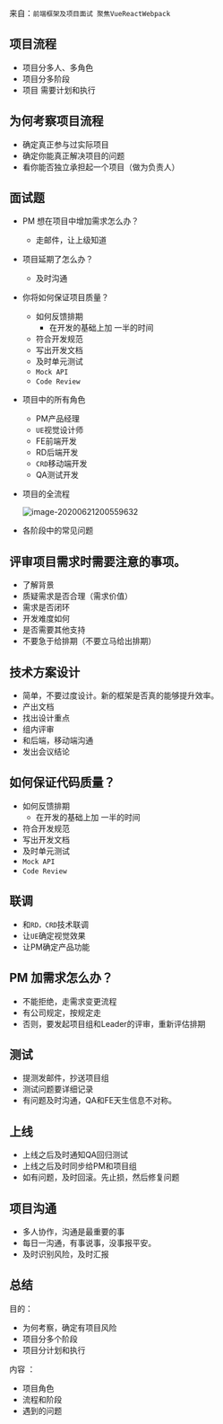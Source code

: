 来自：`前端框架及项目面试 聚焦VueReactWebpack`

## 项目流程



- 项目分多人、多角色
- 项目分多阶段
- 项目 需要计划和执行



## 为何考察项目流程

- 确定真正参与过实际项目
- 确定你能真正解决项目的问题
- 看你能否独立承担起一个项目（做为负责人）



## 面试题

- PM 想在项目中增加需求怎么办？
  - 走邮件，让上级知道

- 项目延期了怎么办？

  - 及时沟通

- 你将如何保证项目质量？

  - 如何反馈排期
    - 在开发的基础上加 一半的时间
  - 符合开发规范
  - 写出开发文档
  - 及时单元测试
  - `Mock API`
  - `Code Review`

- 项目中的所有角色

  - PM产品经理
  - `UE`视觉设计师
  - FE前端开发
  - RD后端开发
  - `CRD`移动端开发
  - QA测试开发

- 项目的全流程

  ![image-20200621200559632](F:\my-code\my-blog\Blog\source\_posts\my-doc\项目流程\项目流程-images\image-20200621200559632.png)

- 各阶段中的常见问题





## 评审项目需求时需要注意的事项。

- 了解背景
- 质疑需求是否合理（需求价值）
- 需求是否闭环
- 开发难度如何
- 是否需要其他支持
- 不要急于给排期（不要立马给出排期）



## 技术方案设计

- 简单，不要过度设计。新的框架是否真的能够提升效率。
- 产出文档
- 找出设计重点
- 组内评审
- 和后端，移动端沟通
- 发出会议结论



## 如何保证代码质量？

- 如何反馈排期
  - 在开发的基础上加 一半的时间
- 符合开发规范
- 写出开发文档
- 及时单元测试
- `Mock API`
- `Code Review`

## 联调

- 和`RD，CRD`技术联调 
- 让`UE`确定视觉效果 
- 让PM确定产品功能



## PM 加需求怎么办？

- 不能拒绝，走需求变更流程
- 有公司规定，按规定走
- 否则，要发起项目组和Leader的评审，重新评估排期



## 测试

- 提测发邮件，抄送项目组
- 测试问题要详细记录
- 有问题及时沟通，QA和FE天生信息不对称。



## 上线

- 上线之后及时通知QA回归测试
- 上线之后及时同步给PM和项目组
- 如有问题，及时回滚。先止损，然后修复问题



## 项目沟通

- 多人协作，沟通是最重要的事
- 每日一沟通，有事说事，没事报平安。
- 及时识别风险，及时汇报



## 总结

目的：

- 为何考察，确定有项目风险
- 项目分多个阶段
- 项目分计划和执行

内容 ：

- 项目角色
- 流程和阶段
- 遇到的问题



